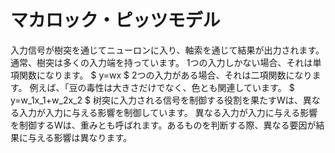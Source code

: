 # マカロック・ピッツモデル
入力信号が樹突を通じてニューロンに入り、軸索を通じて結果が出力されます。
通常、樹突は多くの入力端を持っています。
1つの入力しかない場合、それは単項関数になります。
$
y=wx
$
2つの入力がある場合、それは二項関数になります。
例えば、「豆の毒性は大きさだけでなく、色とも関連しています。
$
y=w_1x_1+w_2x_2
$
树突に入力される信号を制御する役割を果たすWは、異なる入力が入力に与える影響を制御しています。
異なる入力が入力に与える影響を制御するWは、重みとも呼ばれます。あるものを判断する際、異なる要因が結果に与える影響は異なります。
